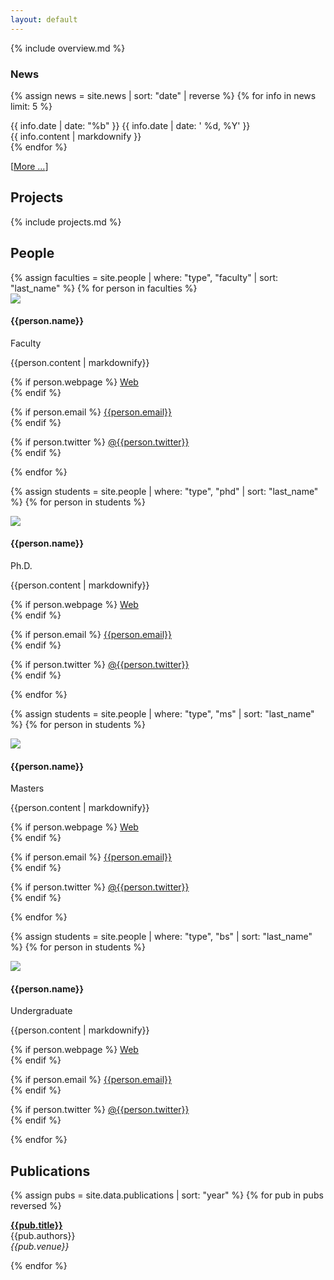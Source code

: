 ```yaml
---
layout: default
---
```


{% include overview.md %}

### News

<p>
{% assign news = site.news | sort: "date" | reverse %}
{% for info in news limit: 5 %}
<div class="news">
  <div class="news-date">
{{ info.date | date: "%b" }}
{{ info.date | date: ' %d, %Y' }}</div>
  <div class="news-matter">{{ info.content | markdownify }}</div>
</div>
{% endfor %}
</p>

[[More ...]({{site.baseurl}}/news/)]

## Projects

{% include projects.md %}

## People

<div class="people">
{% assign faculties = site.people | where: "type", "faculty" | sort: "last_name" %}
{% for person in faculties %}

<div class="person" id="{{person.relative_path}}">
  <img class="pp" src="{{ person.picture | prepend: site.baseurl }}">
  <h4 class="no-bottom">{{person.name}}</h4>
  <div class="since">Faculty<br/>
  <!-- {{person.started}} - Present -->
  </div>

  {{person.content | markdownify}}

  <div class="social">
  {% if person.webpage %}
  <a href="{{person.webpage}}" target="_blank"><i class="icon fa fa-globe"></i>Web</a><br>
  {% endif %}

  {% if person.email %}
  <a href="mailto:{{person.email}}"><i class="icon fa fa-envelope"></i>{{person.email}}</a><br>
  {% endif %}

  {% if person.twitter %}
  <a href="https://twitter.com/{{person.twitter}}" target="_blank"><i class="icon fa fa-twitter"></i>@{{person.twitter}}</a><br>
  {% endif %}
  </div>
</div>
{% endfor %}

{% assign students = site.people | where: "type", "phd" | sort: "last_name" %}
{% for person in students %}

<div class="person" id="{{person.relative_path}}">
  <img class="pp" src="{{ person.picture | prepend: site.baseurl }}">
  <h4 class="no-bottom">{{person.name}}</h4>
  <div class="since">Ph.D.<br/>
  <!-- {{person.started}} - Present -->
  </div>

  {{person.content | markdownify}}

  <div class="social">
  {% if person.webpage %}
  <a href="{{person.webpage}}" target="_blank"><i class="icon fa fa-globe"></i>Web</a><br>
  {% endif %}

  {% if person.email %}
  <a href="mailto:{{person.email}}"><i class="icon fa fa-envelope"></i>{{person.email}}</a><br>
  {% endif %}

  {% if person.twitter %}
  <a href="https://twitter.com/{{person.twitter}}" target="_blank"><i class="icon fa fa-twitter"></i>@{{person.twitter}}</a><br>
  {% endif %}
  </div>
</div>
{% endfor %}

{% assign students = site.people | where: "type", "ms" | sort: "last_name" %}
{% for person in students %}

<div class="person" id="{{person.relative_path}}">
  <img class="pp" src="{{ person.picture | prepend: site.baseurl }}">
  <h4 class="no-bottom">{{person.name}}</h4>
  <div class="since">Masters<br/>
  <!-- {{person.started}} - Present -->
  </div>

  {{person.content | markdownify}}

  <div class="social">
  {% if person.webpage %}
  <a href="{{person.webpage}}" target="_blank"><i class="icon fa fa-globe"></i>Web</a><br>
  {% endif %}

  {% if person.email %}
  <a href="mailto:{{person.email}}"><i class="icon fa fa-envelope"></i>{{person.email}}</a><br>
  {% endif %}

  {% if person.twitter %}
  <a href="https://twitter.com/{{person.twitter}}" target="_blank"><i class="icon fa fa-twitter"></i>@{{person.twitter}}</a><br>
  {% endif %}
  </div>
</div>
{% endfor %}

{% assign students = site.people | where: "type", "bs" | sort: "last_name" %}
{% for person in students %}

<div class="person" id="{{person.relative_path}}">
  <img class="pp" src="{{ person.picture | prepend: site.baseurl }}">
  <h4 class="no-bottom">{{person.name}}</h4>
  <div class="since">Undergraduate<br/>
  <!-- {{person.started}} - Present -->
  </div>

  {{person.content | markdownify}}

  <div class="social">
  {% if person.webpage %}
  <a href="{{person.webpage}}" target="_blank"><i class="icon fa fa-globe"></i>Web</a><br>
  {% endif %}

  {% if person.email %}
  <a href="mailto:{{person.email}}"><i class="icon fa fa-envelope"></i>{{person.email}}</a><br>
  {% endif %}

  {% if person.twitter %}
  <a href="https://twitter.com/{{person.twitter}}" target="_blank"><i class="icon fa fa-twitter"></i>@{{person.twitter}}</a><br>
  {% endif %}
  </div>
</div>
{% endfor %}

</div>

## Publications

{% assign pubs = site.data.publications | sort: "year" %}
{% for pub in pubs reversed %}

**[{{pub.title}}]({{pub.url}})**<br/>
{{pub.authors}}<br/>
_{{pub.venue}}_

{% endfor %}
